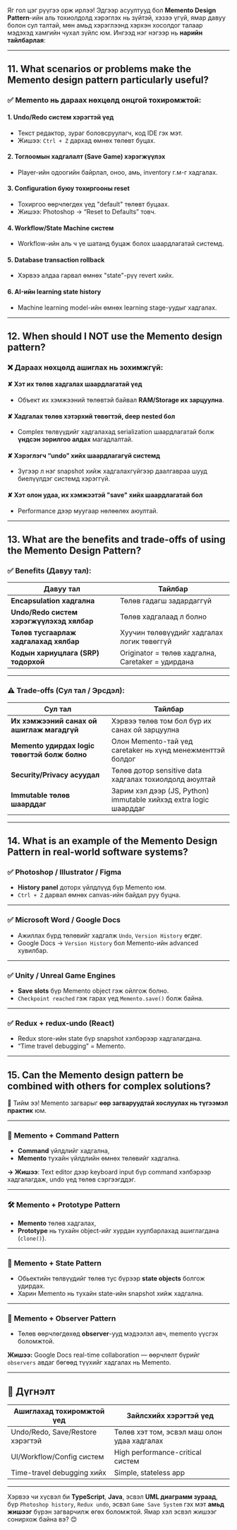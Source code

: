 Яг гол цэг рүүгээ орж ирлээ! Эдгээр асуултууд бол **Memento Design Pattern**-ийн аль тохиолдолд хэрэглэх нь зүйтэй, хэзээ үгүй, ямар давуу болон сул талтай, мөн амьд хэрэглээнд хэрхэн хосолдог талаар мэдэхэд хамгийн чухал зүйлс юм. Ингээд нэг нэгээр нь **нарийн тайлбарлая**:

---

## 11. **What scenarios or problems make the Memento design pattern particularly useful?**

### ✅ Memento нь дараах нөхцөлд онцгой тохиромжтой:

#### 1. **Undo/Redo систем хэрэгтэй үед**
- Текст редактор, зураг боловсруулагч, код IDE гэх мэт.
- Жишээ: `Ctrl + Z` дархад өмнөх төлөвт буцах.

#### 2. **Тоглоомын хадгалалт (Save Game) хэрэгжүүлэх**
- Player-ийн одоогийн байрлал, оноо, амь, inventory г.м-г хадгалах.

#### 3. **Configuration буюу тохиргооны reset**
- Тохиргоо өөрчлөгдөх үед "default" төлөвт буцаах.
- Жишээ: Photoshop → “Reset to Defaults” товч.

#### 4. **Workflow/State Machine систем**
- Workflow-ийн аль ч үе шатанд буцаж болох шаардлагатай системд.

#### 5. **Database transaction rollback**
- Хэрвээ алдаа гарвал өмнөх "state"-рүү revert хийх.

#### 6. **AI-ийн learning state history**
- Machine learning model-ийн өмнөх learning stage-уудыг хадгалах.

---

## 12. **When should I NOT use the Memento design pattern?**

### ❌ Дараах нөхцөлд ашиглах нь зохимжгүй:

#### ✘ Хэт их төлөв хадгалах шаардлагатай үед
- Объект их хэмжээний төлөвтэй байвал **RAM/Storage их зарцуулна**.

#### ✘ Хадгалах төлөв хэтэрхий төвөгтэй, deep nested бол
- Complex төлвүүдийг хадгалахад serialization шаардлагатай болж **үндсэн зорилгоо алдах** магадлалтай.

#### ✘ Хэрэглэгч “undo” хийх шаардлагагүй системд
- Зүгээр л нэг snapshot хийж хадгалахгүйгээр даалгавраа шууд биелүүлдэг системд хэрэггүй.

#### ✘ Хэт олон удаа, их хэмжээтэй "save" хийх шаардлагатай бол
- Performance дээр муугаар нөлөөлөх аюултай.

---

## 13. **What are the benefits and trade-offs of using the Memento Design Pattern?**

### ✅ **Benefits (Давуу тал):**
| Давуу тал | Тайлбар |
|-----------|---------|
| **Encapsulation хадгална** | Төлөв гадагш задардаггүй |
| **Undo/Redo систем хэрэгжүүлэхэд хялбар** | Төлөв хадгалаад л болно |
| **Төлөв тусгаарлаж хадгалахад хялбар** | Хуучин төлөвүүдийг хадгалах логик төвөггүй |
| **Кодын хариуцлага (SRP) тодорхой** | Originator = төлөв хадгална, Caretaker = удирдана |

---

### ⚠️ **Trade-offs (Сул тал / Эрсдэл):**
| Сул тал | Тайлбар |
|---------|---------|
| **Их хэмжээний санах ой ашиглаж магадгүй** | Хэрвээ төлөв том бол бүр их санах ой зарцуулна |
| **Memento удирдах logic төвөгтэй болж болно** | Олон Memento-тай үед caretaker нь хүнд менежменттэй болдог |
| **Security/Privacy асуудал** | Төлөв дотор sensitive data хадгалах тохиолдолд аюултай |
| **Immutable төлөв шаарддаг** | Зарим хэл дээр (JS, Python) immutable хийхэд extra logic шаарддаг |

---

## 14. **What is an example of the Memento Design Pattern in real-world software systems?**

### ✅ **Photoshop / Illustrator / Figma**
- **History panel** доторх үйлдлүүд бүр Memento юм.
- `Ctrl + Z` дарвал өмнөх canvas-ийн байдал руу буцна.

---

### ✅ **Microsoft Word / Google Docs**
- Ажиллах бүрд төлөвийг хадгалж `Undo`, `Version History` өгдөг.
- Google Docs → `Version History` бол Memento-ийн advanced хувилбар.

---

### ✅ **Unity / Unreal Game Engines**
- **Save slots** бүр Memento object гэж ойлгож болно.
- `Checkpoint reached` гэж гарах үед `Memento.save()` болж байна.

---

### ✅ **Redux + redux-undo (React)**
- Redux store-ийн state бүр snapshot хэлбэрээр хадгалагдана.
- “Time travel debugging” = Memento.

---

## 15. **Can the Memento design pattern be combined with others for complex solutions?**

🧠 Тийм ээ! Memento загварыг **өөр загваруудтай хослуулах нь түгээмэл практик** юм.

---

### 🔄 **Memento + Command Pattern**
- **Command** үйлдлийг хадгална,  
- **Memento** тухайн үйлдлийн өмнөх төлөвийг хадгална.

**→ Жишээ**: Text editor дээр keyboard input бүр command хэлбэрээр хадгалагдаж, undo үед төлөв сэргээгддэг.

---

### 🛠 **Memento + Prototype Pattern**
- **Memento** төлөв хадгалах,
- **Prototype** нь тухайн object-ийг хурдан хуулбарлахад ашиглагдана (`clone()`).

---

### 🧱 **Memento + State Pattern**
- Обьектийн төлвүүдийг төлөв тус бүрээр **state objects** болгож удирдах.
- Харин Memento нь тухайн state-ийн snapshot хийж хадгална.

---

### 🧭 **Memento + Observer Pattern**
- Төлөв өөрчлөгдөхөд **observer**-ууд мэдээлэл авч, memento үүсгэх боломжтой.

**Жишээ:** Google Docs real-time collaboration — өөрчлөлт бүрийг `observers` авдаг бөгөөд түүхийг хадгалах нь Memento.

---

## 🚀 Дүгнэлт

| Ашиглахад тохиромжтой үед | Зайлсхийх хэрэгтэй үед |
|--------------------------|------------------------|
| Undo/Redo, Save/Restore хэрэгтэй | Төлөв хэт том, эсвэл маш олон удаа хадгалах |
| UI/Workflow/Config систем | High performance-critical систем |
| Time-travel debugging хийх | Simple, stateless app |

---

Хэрвээ чи хүсвэл би **TypeScript**, **Java**, эсвэл **UML диаграмм зураад**, бүр `Photoshop history`, `Redux undo`, эсвэл `Game Save System` гэх мэт **амьд жишээг** бүрэн загварчилж өгөх боломжтой. Ямар хэл эсвэл жишээг сонирхож байна вэ? 😊